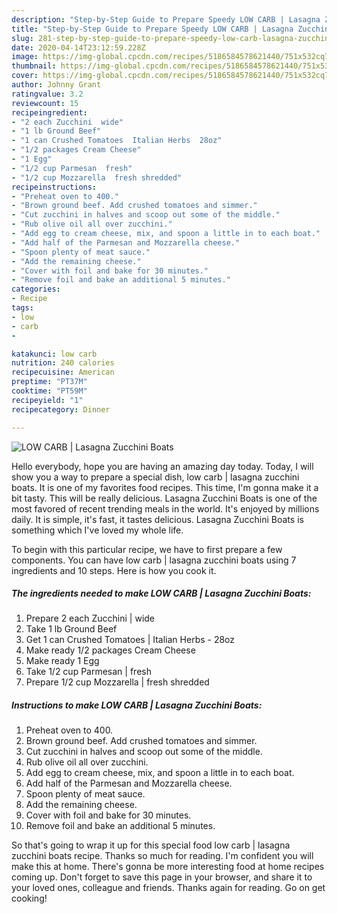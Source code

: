 ```yaml
---
description: "Step-by-Step Guide to Prepare Speedy LOW CARB | Lasagna Zucchini Boats"
title: "Step-by-Step Guide to Prepare Speedy LOW CARB | Lasagna Zucchini Boats"
slug: 281-step-by-step-guide-to-prepare-speedy-low-carb-lasagna-zucchini-boats
date: 2020-04-14T23:12:59.228Z
image: https://img-global.cpcdn.com/recipes/5186584578621440/751x532cq70/low-carb-lasagna-zucchini-boats-recipe-main-photo.jpg
thumbnail: https://img-global.cpcdn.com/recipes/5186584578621440/751x532cq70/low-carb-lasagna-zucchini-boats-recipe-main-photo.jpg
cover: https://img-global.cpcdn.com/recipes/5186584578621440/751x532cq70/low-carb-lasagna-zucchini-boats-recipe-main-photo.jpg
author: Johnny Grant
ratingvalue: 3.2
reviewcount: 15
recipeingredient:
- "2 each Zucchini  wide"
- "1 lb Ground Beef"
- "1 can Crushed Tomatoes  Italian Herbs  28oz"
- "1/2 packages Cream Cheese"
- "1 Egg"
- "1/2 cup Parmesan  fresh"
- "1/2 cup Mozzarella  fresh shredded"
recipeinstructions:
- "Preheat oven to 400."
- "Brown ground beef. Add crushed tomatoes and simmer."
- "Cut zucchini in halves and scoop out some of the middle."
- "Rub olive oil all over zucchini."
- "Add egg to cream cheese, mix, and spoon a little in to each boat."
- "Add half of the Parmesan and Mozzarella cheese."
- "Spoon plenty of meat sauce."
- "Add the remaining cheese."
- "Cover with foil and bake for 30 minutes."
- "Remove foil and bake an additional 5 minutes."
categories:
- Recipe
tags:
- low
- carb
- 

katakunci: low carb  
nutrition: 240 calories
recipecuisine: American
preptime: "PT37M"
cooktime: "PT59M"
recipeyield: "1"
recipecategory: Dinner

---
```



![LOW CARB | Lasagna Zucchini Boats](https://img-global.cpcdn.com/recipes/5186584578621440/751x532cq70/low-carb-lasagna-zucchini-boats-recipe-main-photo.jpg)

Hello everybody, hope you are having an amazing day today. Today, I will show you a way to prepare a special dish, low carb | lasagna zucchini boats. It is one of my favorites food recipes. This time, I'm gonna make it a bit tasty. This will be really delicious.
 Lasagna Zucchini Boats is one of the most favored of recent trending meals in the world. It's enjoyed by millions daily. It is simple, it's fast, it tastes delicious.  Lasagna Zucchini Boats is something which I've loved my whole life.




To begin with this particular recipe, we have to first prepare a few components. You can have low carb | lasagna zucchini boats using 7 ingredients and 10 steps. Here is how you cook it.

##### The ingredients needed to make LOW CARB | Lasagna Zucchini Boats:

1. Prepare 2 each Zucchini | wide
1. Take 1 lb Ground Beef
1. Get 1 can Crushed Tomatoes | Italian Herbs - 28oz
1. Make ready 1/2 packages Cream Cheese
1. Make ready 1 Egg
1. Take 1/2 cup Parmesan | fresh
1. Prepare 1/2 cup Mozzarella | fresh shredded




##### Instructions to make LOW CARB | Lasagna Zucchini Boats:

1. Preheat oven to 400.
1. Brown ground beef. Add crushed tomatoes and simmer.
1. Cut zucchini in halves and scoop out some of the middle.
1. Rub olive oil all over zucchini.
1. Add egg to cream cheese, mix, and spoon a little in to each boat.
1. Add half of the Parmesan and Mozzarella cheese.
1. Spoon plenty of meat sauce.
1. Add the remaining cheese.
1. Cover with foil and bake for 30 minutes.
1. Remove foil and bake an additional 5 minutes.




So that's going to wrap it up for this special food low carb | lasagna zucchini boats recipe. Thanks so much for reading. I'm confident you will make this at home. There's gonna be more interesting food at home recipes coming up. Don't forget to save this page in your browser, and share it to your loved ones, colleague and friends. Thanks again for reading. Go on get cooking!
